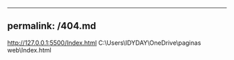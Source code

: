 
---
permalink: /404.md
---
http://127.0.0.1:5500/Index.html
C:\Users\IDYDAY\OneDrive\paginas web\Index.html
